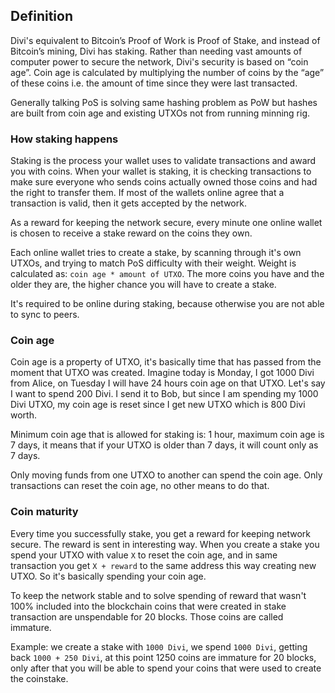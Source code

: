 ## Definition

Divi's equivalent to Bitcoin’s Proof of Work is Proof of Stake, and instead of Bitcoin’s mining, Divi has staking. Rather than needing vast amounts of computer power to secure the network, Divi's security is based on “coin age”. Coin age is calculated by multiplying the number of coins by the “age” of these coins i.e. the amount of time since they were last transacted. 

Generally talking PoS is solving same hashing problem as PoW but hashes are built from coin age and existing UTXOs not from running minning rig. 

### How staking happens

Staking is the process your wallet uses to validate transactions and award you with coins. When your wallet is staking, it is checking transactions to make sure everyone who sends coins actually owned those coins and had the right to transfer them. If most of the wallets online agree that a transaction is valid, then it gets accepted by the network.

As a reward for keeping the network secure, every minute one online wallet is chosen to receive a stake reward on the coins they own. 

Each online wallet tries to create a stake, by scanning through it's own UTXOs, and trying to match PoS difficulty with their weight. Weight is calculated as: `coin age * amount of UTXO`. The more coins you have and the older they are, the higher chance you will have to create a stake. 

It's required to be online during staking, because otherwise you are not able to sync to peers. 


### Coin age

Coin age is a property of UTXO, it's basically time that has passed from the moment that UTXO was created. Imagine today is Monday, I got 1000 Divi from Alice, on Tuesday I will have 24 hours coin age on that UTXO. Let's say I want to spend 200 Divi. I send it to Bob, but since I am spending my 1000 Divi UTXO, my coin age is reset since I get new UTXO which is 800 Divi worth. 

Minimum coin age that is allowed for staking is: 1 hour, maximum coin age is 7 days, it means that if your UTXO is older than 7 days, it will count only as 7 days.

Only moving funds from one UTXO to another can spend the coin age. Only transactions can reset the coin age, no other means to do that. 

### Coin maturity

Every time you successfully stake, you get a reward for keeping network secure. The reward is sent in interesting way. When you create a stake you spend your UTXO with value `X` to reset the coin age, and in same transaction you get `X + reward` to the same address this way creating new UTXO. So it's basically spending your coin age. 

To keep the network stable and to solve spending of reward that wasn't 100% included into the blockchain coins that were created in stake transaction are unspendable for 20 blocks. Those coins are called immature. 

Example: we create a stake with `1000 Divi`, we spend `1000 Divi`, getting back `1000 + 250 Divi`, at this point 1250 coins are immature for 20 blocks, only after that you will be able to spend your coins that were used to create the coinstake. 